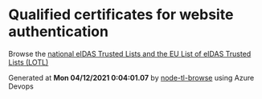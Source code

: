 # Qualified certificates for website authentication 
 Browse the [national eIDAS Trusted Lists and the EU List of eIDAS Trusted Lists (LOTL)](https://webgate.ec.europa.eu/tl-browser/#/) 
 
 
Generated at **Mon 04/12/2021  0:04:01.07** by [node-tl-browse](https://github.com/ymedlop/node-tl-browser) using Azure Devops 
